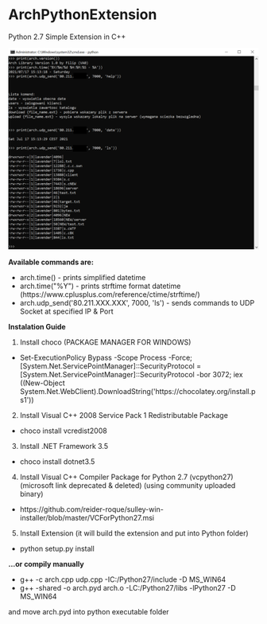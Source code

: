 # ArchPythonExtension

Python 2.7 Simple Extension in C++

![Screenshot](image1.png)

<b>Available commands are:</b>
<ul>
  <li>arch.time() - prints simplified datetime</li>
  <li>arch.time("%Y") - prints strftime format datetime (https://www.cplusplus.com/reference/ctime/strftime/)</li>
  <li>arch.udp_send('80.211.XXX.XXX', 7000, 'ls') - sends commands to UDP Socket at specified IP & Port</li>
</ul>







<b>Instalation Guide</b>

1. Install choco (PACKAGE MANAGER FOR WINDOWS)
<ul>
  <li>Set-ExecutionPolicy Bypass -Scope Process -Force; [System.Net.ServicePointManager]::SecurityProtocol = [System.Net.ServicePointManager]::SecurityProtocol -bor 3072; iex ((New-Object System.Net.WebClient).DownloadString('https://chocolatey.org/install.ps1'))</li>
</ul>

2. Install Visual C++ 2008 Service Pack 1 Redistributable Package
<ul>
  <li>choco install vcredist2008</li>
</ul>

3. Install .NET Framework 3.5
<ul>
  <li>choco install dotnet3.5</li>
</ul>

4. Install Visual C++ Compiler Package for Python 2.7 (vcpython27) (microsoft link deprecated & deleted) (using community uploaded binary)
<ul>
  <li>https://github.com/reider-roque/sulley-win-installer/blob/master/VCForPython27.msi</li>
</ul>

5. Install Extension (it will build the extension and put into Python folder)
<ul>
  <li>python setup.py install</li>
</ul>


<b>...or compily manually</b>

<ul>
  <li>g++ -c arch.cpp udp.cpp -IC:/Python27/include -D MS_WIN64</li>
  <li>g++ -shared -o arch.pyd arch.o  -LC:/Python27/libs -lPython27 -D MS_WIN64</li>
</ul>
and move arch.pyd into python executable folder
